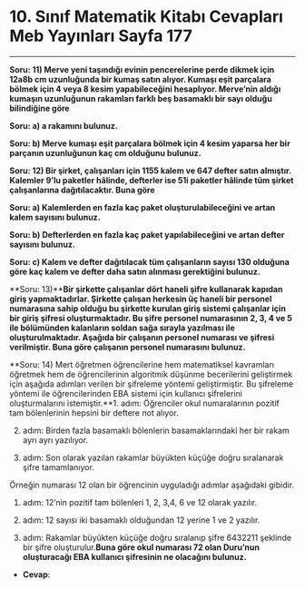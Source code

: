 # 10. Sınıf Matematik Kitabı Cevapları Meb Yayınları Sayfa 177

---

**Soru: 11) Merve yeni taşındığı evinin pencerelerine perde dikmek için 12a8b cm uzunluğunda bir kumaş satın alıyor. Kumaşı eşit parçalara bölmek için 4 veya 8 kesim yapabileceğini hesaplıyor. Merve’nin aldığı kumaşın uzunluğunun rakamları farklı beş basamaklı bir sayı olduğu bilindiğine göre**

**Soru: a) a rakamını bulunuz.**

**Soru: b) Merve kumaşı eşit parçalara bölmek için 4 kesim yaparsa her bir parçanın uzunluğunun kaç cm olduğunu bulunuz.**

**Soru: 12) Bir şirket, çalışanları için 1155 kalem ve 647 defter satın almıştır. Kalemler 9’lu paketler hâlinde, defterler ise 51i paketler hâlinde tüm şirket çalışanlarına dağıtılacaktır. Buna göre**

**Soru: a) Kalemlerden en fazla kaç paket oluşturulabileceğini ve artan kalem sayısını bulunuz.**

**Soru: b) Defterlerden en fazla kaç paket yapılabileceğini ve artan defter sayısını bulunuz.**

**Soru: c) Kalem ve defter dağıtılacak tüm çalışanların sayısı 130 olduğuna göre kaç kalem ve defter daha satın alınması gerektiğini bulunuz.**

**Soru: 13)****Bir şirkette çalışanlar dört haneli şifre kullanarak kapıdan giriş yapmaktadırlar. Şirkette çalışan herkesin üç haneli bir personel numarasına sahip olduğu bu şirkette kurulan giriş sistemi çalışanlar için bir giriş şifresi oluşturmaktadır. Bu şifre personel numarasının 2, 3, 4 ve 5 ile bölümünden kalanların soldan sağa sırayla yazılması ile oluşturulmaktadır. Aşağıda bir çalışanın personel numarası ve şifresi verilmiştir. Buna göre çalışanın personel numarasını bulunuz.**

**Soru: 14) Mert öğretmen öğrencilerine hem matematiksel kavramları öğretmek hem de öğrencilerinin algoritmik düşünme becerilerini geliştirmek için aşağıda adımları verilen bir şifreleme yöntemi geliştirmiştir. Bu şifreleme yöntemi ile öğrencilerinden EBA sistemi için kullanıcı şifrelerini oluşturmalarını istemiştir.**1. adım: Öğrenciler okul numaralarının pozitif tam bölenlerinin hepsini bir deftere not alıyor.

 2. adım: Birden fazla basamaklı bölenlerin basamaklarındaki her bir rakam ayrı ayrı yazılıyor.

 3. adım: Son olarak yazılan rakamlar büyükten küçüğe doğru sıralanarak şifre tamamlanıyor.

 Örneğin numarası 12 olan bir öğrencinin uyguladığı adımlar aşağıdaki gibidir.

 1. adım: 12’nin pozitif tam bölenleri 1, 2, 3,4, 6 ve 12 olarak yazılır.

 2. adım: 12 sayısı iki basamaklı olduğundan 12 yerine 1 ve 2 yazılır.

 3. adım: Rakamlar büyükten küçüğe doğru sıralanıp şifre 6432211 şeklinde bir şifre oluşturulur.**Buna göre okul numarası 72 olan Duru’nun oluşturacağı EBA kullanıcı şifresinin ne olacağını bulunuz.**

-   **Cevap**: